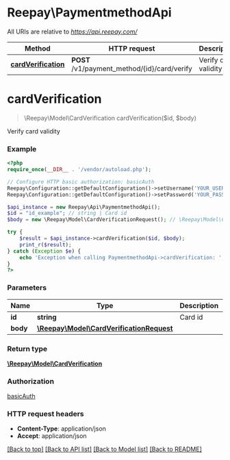 # Reepay\PaymentmethodApi

All URIs are relative to *https://api.reepay.com/*

Method | HTTP request | Description
------------- | ------------- | -------------
[**cardVerification**](PaymentmethodApi.md#cardVerification) | **POST** /v1/payment_method/{id}/card/verify | Verify card validity


# **cardVerification**
> \Reepay\Model\CardVerification cardVerification($id, $body)

Verify card validity



### Example
```php
<?php
require_once(__DIR__ . '/vendor/autoload.php');

// Configure HTTP basic authorization: basicAuth
Reepay\Configuration::getDefaultConfiguration()->setUsername('YOUR_USERNAME');
Reepay\Configuration::getDefaultConfiguration()->setPassword('YOUR_PASSWORD');

$api_instance = new Reepay\Api\PaymentmethodApi();
$id = "id_example"; // string | Card id
$body = new \Reepay\Model\CardVerificationRequest(); // \Reepay\Model\CardVerificationRequest | 

try {
    $result = $api_instance->cardVerification($id, $body);
    print_r($result);
} catch (Exception $e) {
    echo 'Exception when calling PaymentmethodApi->cardVerification: ', $e->getMessage(), PHP_EOL;
}
?>
```

### Parameters

Name | Type | Description  | Notes
------------- | ------------- | ------------- | -------------
 **id** | **string**| Card id |
 **body** | [**\Reepay\Model\CardVerificationRequest**](../Model/\Reepay\Model\CardVerificationRequest.md)|  | [optional]

### Return type

[**\Reepay\Model\CardVerification**](../Model/CardVerification.md)

### Authorization

[basicAuth](../../README.md#basicAuth)

### HTTP request headers

 - **Content-Type**: application/json
 - **Accept**: application/json

[[Back to top]](#) [[Back to API list]](../../README.md#documentation-for-api-endpoints) [[Back to Model list]](../../README.md#documentation-for-models) [[Back to README]](../../README.md)

